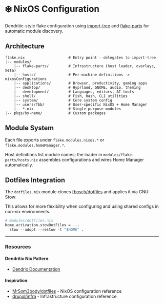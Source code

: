 # ❄️ NixOS Configuration

Dendritic-style flake configuration using [import-tree](https://github.com/vic/import-tree) and [flake-parts](https://flake.parts) for automatic module discovery.

## Architecture

```
flake.nix                    # Entry point - delegates to import-tree
|-- modules/
    |-- flake-parts/         # Infrastructure (host loader, overlays, meta)
    |-- hosts/               # Per-machine definitions -> nixosConfigurations
    |-- applications/        # Browser, productivity, gaming apps
    |-- desktop/             # Hyprland, GNOME, audio, theming
    |-- development/         # Languages, editors, AI tools
    |-- shell/               # Fish, bash, CLI utilities
    |-- system/              # Core system config
    |-- users/fbb/           # User-specific NixOS + Home Manager
    |-- *.nix                # Single-purpose modules
|-- pkgs/by-name/            # Custom packages
```

## Module System

Each file exports under `flake.modules.nixos.*` or `flake.modules.homeManager.*`.

Host definitions list module names; the loader in `modules/flake-parts/hosts.nix` assembles configurations and wires Home Manager automatically.

## Dotfiles Integration

The `dotfiles.nix` module clones [fbosch/dotfiles](https://github.com/fbosch/dotfiles) and applies it via GNU Stow:

This allows for more flexibility when configuring and using shared configs in non-nix environments.

```nix
# modules/dotfiles.nix
home.activation.stowDotFiles = ...
  stow --adopt --restow -t "$HOME" .
```

---

### Resources

#### Dendritic Nix Pattern
- [Dendrix Documentation](https://vic.github.io/dendrix/) 

#### Inspiration
- [MrSom3body/dotfiles](https://github.com/MrSom3body/dotfiles) - NixOS configuration reference
- [drupol/infra](https://github.com/drupol/infra) - Infrastructure configuration reference

